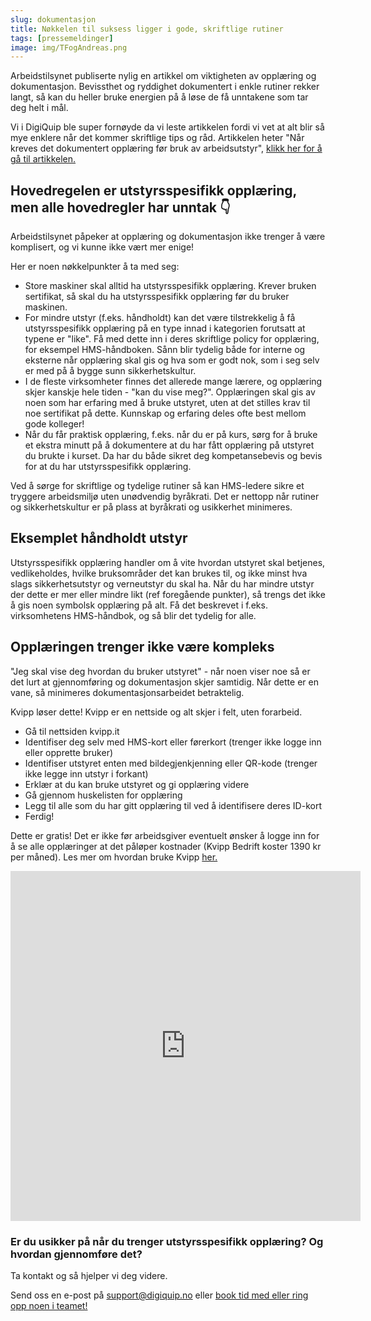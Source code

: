 ```yaml
---
slug: dokumentasjon
title: Nøkkelen til suksess ligger i gode, skriftlige rutiner
tags: [pressemeldinger]
image: img/TFogAndreas.png
---
```

Arbeidstilsynet publiserte nylig en artikkel om viktigheten av opplæring og dokumentasjon. Bevissthet og ryddighet dokumentert i enkle rutiner rekker langt, så kan du heller bruke energien på å løse de få unntakene som tar deg helt i mål.
<!-- truncate -->
Vi i DigiQuip ble super fornøyde da vi leste artikkelen fordi vi vet at alt blir så mye enklere når det kommer skriftlige tips og råd. Artikkelen heter "Når kreves det dokumentert opplæring før bruk av arbeidsutstyr", [klikk her for å gå til artikkelen.](https://www.arbeidstilsynet.no/nyheter/dokumentert-utstyrsspesifikk-opplaring/?utm_campaign=nyhetsbrev_arbeidstilsynet&utm_source=nyhetsbrev&utm_medium=epost&utm_term=2025-03-21&utm_content=Siste+nytt+fra+Arbeidstilsynet+B5Hw58xrQY9qbz_xsWH_aA)

## Hovedregelen er utstyrsspesifikk opplæring, men alle hovedregler har unntak 👇

Arbeidstilsynet påpeker at opplæring og dokumentasjon ikke trenger å være komplisert, og vi kunne ikke vært mer enige!

Her er noen nøkkelpunkter å ta med seg:

- Store maskiner skal alltid ha utstyrsspesifikk opplæring. Krever bruken sertifikat, så skal du ha utstyrsspesifikk opplæring før du bruker maskinen.
- For mindre utstyr (f.eks. håndholdt) kan det være tilstrekkelig å få utstyrsspesifikk opplæring på en type innad i kategorien forutsatt at typene er "like". Få med dette inn i deres skriftlige policy for opplæring, for eksempel HMS-håndboken. Sånn blir tydelig både for interne og eksterne når opplæring skal gis og hva som er godt nok, som i seg selv er med på å bygge sunn sikkerhetskultur.
- I de fleste virksomheter finnes det allerede mange lærere, og opplæring skjer kanskje hele tiden - "kan du vise meg?". Opplæringen skal gis av noen som har erfaring med å bruke utstyret, uten at det stilles krav til noe sertifikat på dette. Kunnskap og erfaring deles ofte best mellom gode kolleger!
- Når du får praktisk opplæring, f.eks. når du er på kurs, sørg for å bruke et ekstra minutt på å dokumentere at du har fått opplæring på utstyret du brukte i kurset. Da har du både sikret deg kompetansebevis og bevis for at du har utstyrsspesifikk opplæring.

Ved å sørge for skriftlige og tydelige rutiner så kan HMS-ledere sikre et tryggere arbeidsmiljø uten unødvendig byråkrati. Det er nettopp når rutiner og sikkerhetskultur er på plass at byråkrati og usikkerhet minimeres.

## Eksemplet håndholdt utstyr
Utstyrsspesifikk opplæring handler om å vite hvordan utstyret skal betjenes, vedlikeholdes, hvilke bruksområder det kan brukes til, og ikke minst hva slags sikkerhetsutstyr og verneutstyr du skal ha. Når du har mindre utstyr der dette er mer eller mindre likt (ref foregående punkter), så trengs det ikke å gis noen symbolsk opplæring på alt. Få det beskrevet i f.eks. virksomhetens HMS-håndbok, og så blir det tydelig for alle.

## Opplæringen trenger ikke være kompleks
"Jeg skal vise deg hvordan du bruker utstyret" - når noen viser noe så er det lurt at gjennomføring og dokumentasjon skjer samtidig. Når dette er en vane, så minimeres dokumentasjonsarbeidet betraktelig.

Kvipp løser dette! Kvipp er en nettside og alt skjer i felt, uten forarbeid.
- Gå til nettsiden kvipp.it
- Identifiser deg selv med HMS-kort eller førerkort (trenger ikke logge inn eller opprette bruker)
- Identifiser utstyret enten med bildegjenkjenning eller QR-kode (trenger ikke legge inn utstyr i forkant)
- Erklær at du kan bruke utstyret og gi opplæring videre
- Gå gjennom huskelisten for opplæring
- Legg til alle som du har gitt opplæring til ved å identifisere deres ID-kort
- Ferdig!

Dette er gratis! Det er ikke før arbeidsgiver eventuelt ønsker å logge inn for å se alle opplæringer at det påløper kostnader (Kvipp Bedrift koster 1390 kr per måned). Les mer om hvordan bruke Kvipp [her.](https://digiquip.no/docs/kvipp/get_started)

<iframe width="560" height="560" src="https://videos.dyntube.com/iframes/eLqplnYzDEOWb0EkiVfiA" title="Kvipp" frameborder="0" allow="autoplay; fullscreen" allowfullscreen></iframe>
 
### Er du usikker på når du trenger utstyrsspesifikk opplæring? Og hvordan gjennomføre det? 

Ta kontakt og så hjelper vi deg videre.

Send oss en e-post på support@digiquip.no
eller [book tid med eller ring opp noen i teamet!](https://digiquip.no/about)